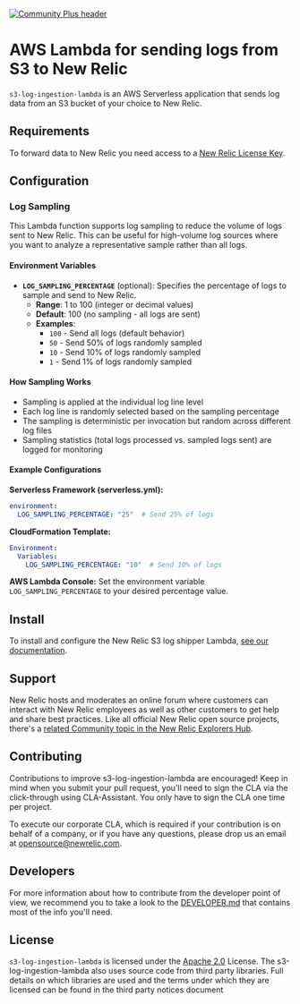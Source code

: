 [![Community Plus header](https://github.com/newrelic/opensource-website/raw/master/src/images/categories/Community_Plus.png)](https://opensource.newrelic.com/oss-category/#community-plus)

# AWS Lambda for sending logs from S3 to New Relic

`s3-log-ingestion-lambda` is an AWS Serverless application that sends log data from an S3 bucket of your choice to New Relic.

## Requirements

To forward data to New Relic you need access to a [New Relic License Key](https://docs.newrelic.com/docs/accounts/install-new-relic/account-setup/license-key).

## Configuration

### Log Sampling

This Lambda function supports log sampling to reduce the volume of logs sent to New Relic. This can be useful for high-volume log sources where you want to analyze a representative sample rather than all logs.

#### Environment Variables

- **`LOG_SAMPLING_PERCENTAGE`** (optional): Specifies the percentage of logs to sample and send to New Relic. 
  - **Range**: 1 to 100 (integer or decimal values)
  - **Default**: 100 (no sampling - all logs are sent)
  - **Examples**: 
    - `100` - Send all logs (default behavior)
    - `50` - Send 50% of logs randomly sampled
    - `10` - Send 10% of logs randomly sampled  
    - `1` - Send 1% of logs randomly sampled

#### How Sampling Works

- Sampling is applied at the individual log line level
- Each log line is randomly selected based on the sampling percentage
- The sampling is deterministic per invocation but random across different log files
- Sampling statistics (total logs processed vs. sampled logs sent) are logged for monitoring

#### Example Configurations

**Serverless Framework (serverless.yml):**
```yaml
environment:
  LOG_SAMPLING_PERCENTAGE: "25"  # Send 25% of logs
```

**CloudFormation Template:**
```yaml
Environment:
  Variables:
    LOG_SAMPLING_PERCENTAGE: "10"  # Send 10% of logs
```

**AWS Lambda Console:**
Set the environment variable `LOG_SAMPLING_PERCENTAGE` to your desired percentage value.

## Install

To install and configure the New Relic S3 log shipper Lambda, [see our documentation](https://docs.newrelic.com/docs/logs/enable-new-relic-logs/1-enable-logs/aws-lambda-sending-logs-s3).

## Support

New Relic hosts and moderates an online forum where customers can interact with New Relic employees as well as other customers to get help and share best practices. Like all official New Relic open source projects, there's a [related Community topic in the New Relic Explorers Hub](https://discuss.newrelic.com/t/aws-s3-log-ingestion-lambda/104986).

## Contributing

Contributions to improve s3-log-ingestion-lambda are encouraged! Keep in mind when you submit your pull request, you'll need to sign the CLA via the click-through using CLA-Assistant. You only have to sign the CLA one time per project.

To execute our corporate CLA, which is required if your contribution is on behalf of a company, or if you have any questions, please drop us an email at opensource@newrelic.com.

## Developers

For more information about how to contribute from the developer point of view,
we recommend you to take a look to the [DEVELOPER.md](./DEVELOPER.md) that 
contains most of the info you'll need.

## License
`s3-log-ingestion-lambda` is licensed under the [Apache 2.0](http://apache.org/licenses/LICENSE-2.0.txt) License. The s3-log-ingestion-lambda also uses source code from third party libraries. Full details on which libraries are used and the terms under which they are licensed can be found in the third party notices document